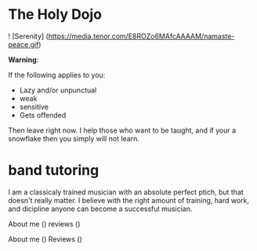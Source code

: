 # The Holy Dojo

! [Serenity] (https://media.tenor.com/E8ROZo6MAfcAAAAM/namaste-peace.gif)

**Warning**:

If the following applies to you:

- Lazy and/or unpunctual
- weak
- sensitive
- Gets offended

Then leave right now. I help those who want to be taught, and if your a snowflake then you simply will not learn.


# band tutoring

 I am a classicaly trained musician with an absolute perfect ptich, but that doesn't really matter. I believe with the right amount of training, hard work, and dicipline anyone can become a successful musician.
 









About me ()
reviews ()










About me ()
Reviews ()








